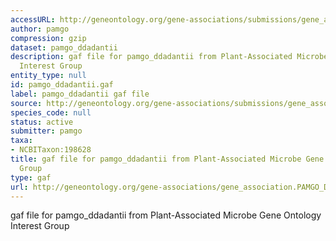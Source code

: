 ```yaml
---
accessURL: http://geneontology.org/gene-associations/submissions/gene_association.PAMGO_Ddadantii.gz
author: pamgo
compression: gzip
dataset: pamgo_ddadantii
description: gaf file for pamgo_ddadantii from Plant-Associated Microbe Gene Ontology
  Interest Group
entity_type: null
id: pamgo_ddadantii.gaf
label: pamgo_ddadantii gaf file
source: http://geneontology.org/gene-associations/submissions/gene_association.PAMGO_Ddadantii.gz
species_code: null
status: active
submitter: pamgo
taxa:
- NCBITaxon:198628
title: gaf file for pamgo_ddadantii from Plant-Associated Microbe Gene Ontology Interest
  Group
type: gaf
url: http://geneontology.org/gene-associations/gene_association.PAMGO_Ddadantii.gz
---
```


gaf file for pamgo_ddadantii from Plant-Associated Microbe Gene Ontology Interest Group